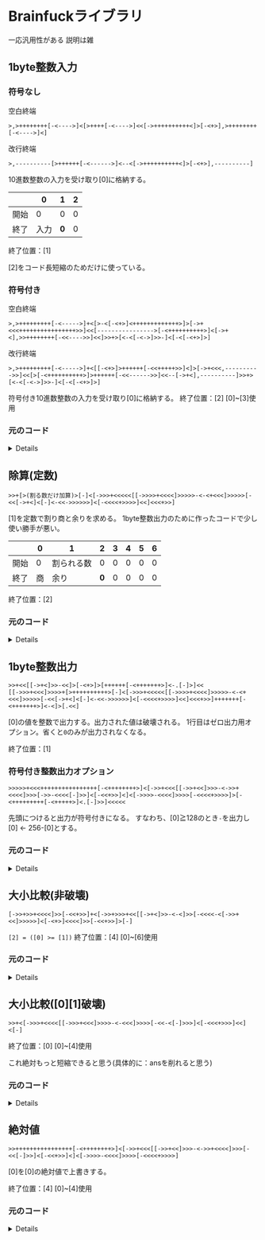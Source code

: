 # Brainfuckライブラリ

一応汎用性がある
説明は雑

## 1byte整数入力
### 符号なし
空白終端
```Brainfuck
>,>++++++++[-<---->]<[>++++[-<---->]<<[->++++++++++<]>[-<+>],>++++++++[-<---->]<]
```
改行終端
```Brainfuck
>,----------[>++++++[-<------>]<--<[->++++++++++<]>[-<+>],----------]
```

10進数整数の入力を受け取り[0]に格納する。

||0|1|2|
|-|-|-|-|
|開始|0|0|0|
|終了|入力|<b>0</b>|0|
終了位置：[1]

[2]をコード長短縮のためだけに使っている。

### 符号付き
空白終端
```Brainfuck
>,>+++++++++[-<----->]+<[>-<[-<+>]<+++++++++++++>]>[->+<<<++++++++++++++++>>]<<[---------------->[-<++++++++++>]<[->+<],>>++++++++[-<<---->>]<<]>>+>[<-<[-<->]>>-]<[-<[-<+>]>]
```

改行終端
```Brainfuck
>,>+++++++++[-<----->]+<[[-<+>]>++++++[-<<+++++>>]<]>[->+<<<,---------->>]<<[>[-<++++++++++>]>++++++[-<<------>>]<<--[->+<],----------]>>+>[<-<[-<->]>>-]<[-<[-<+>]>]
```
符号付き10進数整数の入力を受け取り[0]に格納する。
終了位置：[2]
[0]~[3]使用

### 元のコード
<details>

```
in ,
in - 45
in_else +
in [
  # 負数でないとき
  in_else -
  in inc po
  po + (45 - 終端記号)
] in_else [
  # 負数のとき
  sign +
  in_else -
  { po + (48 - 終端記号) }
  あるいは、
  { po ,
    po - (終端記号) }
]
po [
  po - (48 - 終端記号)
  num inc*10 po
  po inc num
  po ,
  po - (終端記号)
]
sign_else +
sign [
  sign -
  sign_else -
  num dec ans
] sign_else [
  sign_else -
  num inc ans
]
```
| 0 | 1 | 2 | 3 |
| --- | --- | --- | --- |
| po | in | in_else | sign |
| ans | num | sign_else | |

符号付き、空白(32)終端
```Brainfuck
> ,
----- ----- -----
----- ----- -----
----- ----- -----
> +
< [
  > - <
  [- < + >]
  < +++++ +++++ +++ >
] > [
  -
  > + <
  << +++++ +++++ +++++ + >>
]

<< [
  ----- ----- ----- -
  > [- < +++++ +++++ >] <
  [- > + <]
  ,
  ----- ----- -----
  ----- ----- -----
  --
]
>> +
> [
  < - >
  << [- < - >] >>
  -
] < [
  -
  < [- < + >] >
]

```
</details>

## 除算(定数)
```Brainfuck
>>+[>(割る数だけ加算)>[-]<[->>>+<<<<<[[->>>>+<<<<]>>>>>-<-<+<<<]>>>>>[-<<[->+<]<[-]<-<<->>>>>>]<[-<<<<+>>>>]<<]<<<+>>]
```

[1]を定数で割り商と余りを求める。
1byte整数出力のために作ったコードで少し使い勝手が悪い。

||0|1|2|3|4|5|6|
|-|-|-|-|-|-|-|-|
|開始|0|割られる数|0|0|0|0|0|
|終了|商|余り|<b>0</b>|0|0|0|0|
終了位置：[2]

### 元のコード
<details>

```basic
p → 0
a ← (割られる数)
f ← 1
while f
  b ← (割る数)
  _b ← 0
  for b
    if a → _a1 (_a2)
      dec _a1
      inc _b
    else _a2
      inc _a1 ← _b
      b ← 0
      f ← 0
      dec p
    end a ← _a1
  next
  inc p
wend
```

|0|1|2|3|4|5|6|
|---|---|---|---|---|---|---|
|p|a|f|b|_b|_a1|_a2|


```Brainfuck
>> +
[
  > (割る数だけ加算)
  > [-]
  < [-
    >>>+<<<<< [[->>>>+<<<<] >>>>>-<<<<<
      >>>> -
      < +
      <<<
    ] >>>>> [-
      << [->+<]
      < [-]
      < -
      << -
      >>>>>>
    ] < [-<<<<+>>>>]
    <<
  ]
  <<< +
  >>
]
```
</details>

## 1byte整数出力
```Brainfuck
>>+<<[[->+<]>>-<<]>[-<+>]>[++++++[-<+++++++>]<-.[-]>]<<
[[->>>+<<<]>>>>+[>++++++++++>[-]<[->>>+<<<<<[[->>>>+<<<<]>>>>>-<-<+<<<]>>>>>[-<<[->+<]<[-]<-<<->>>>>>]<[-<<<<+>>>>]<<]<<<+>>]+++++++[-<+++++++>]<-<]>[.<<]
```

[0]の値を整数で出力する。出力された値は破壊される。
1行目はゼロ出力用オプション。省くと`0`のみが出力されなくなる。

終了位置：[1]

### 符号付き整数出力オプション
```brainfuck
>>>>>+<<<++++++++++++++++[-<++++++++>]<[->>+<<<[[->>+<<]>>>-<->>+<<<<]>>>[->>-<<<<[-]>>]<[-<<+>>]<]<[->>>>-<<<<]>>>>[-<<<<+>>>>]>[-<+++++++++[-<+++++>]<.[-]>>]<<<<<
```
先頭につけると出力が符号付きになる。
すなわち、[0]≧128のとき`-`を出力し[0] ← 256-[0]とする。

### 元のコード
<details>

符号処理
```basic
f ← 1
a ← 128
for a
  if n → _n1 (_n2)
    dec _n1
    inc r
  else _n2
    f ← 0
    a ← 0
  end n ← _n1
next
dec r ← n
n ← r

rem f=1なら'-'出力
```
|0|1|2|3|4|5|
|-|-|-|-|-|-|
|n|a|_n1|_n2|r|f|


```Brainfuck
>>>>> +
<<< +++++ +++++ +++++ +[- < +++++ +++ >]
< [ -
  >> + <<< [[- >> + <<] >>> - <<<
    >> - <<
    >>>> + <<<<
  ] >>> [ -
    >> - <<
    << [-] >>
  ] < [- << + >>] <
]

< [- >>>> - <<<<]
>>>> [- <<<< + >>>>]

> [ -
  < +++++ ++++[- < +++++ >] >
  << .[-] >>
]

<<<<<
```

出力
擬似コードは忘れてしまった。解読する気はおきない
```Brainfuck
[
  商を移動
  [->>>+<<<]
  10で割る
  >>>> +
  [
    > +++++ +++++
    > [-]
    < [-
      >>>+<<<<< [[->>>>+<<<<] >>>>>-<<<<<
        >>>> -
        < +
        <<<
      ] >>>>> [-
        << [->+<]
        < [-]
        < -
        << -
        >>>>>>
      ] < [-<<<<+>>>>]
      <<
    ]
    <<< +
    >>
  ]
  余りに48加算
  +++++ ++[-<+++++ ++>]
  < -
  <
]
出力
> [
  .
  <<
]
```

</details>

## 大小比較(非破壊)
```Brainfuck
[->>+>>+<<<<]>>[-<<+>>]+<[->>+>>>+<<[[->+<]>>-<-<]>>[-<<<<-<[->>+<<]>>>>>]<[-<+>]<<<<]>>[-<<+>>]>[-]
```

`[2] = ([0] >= [1])`
終了位置：[4]
[0]~[6]使用

### 元のコード
<details>

↓このコードクソ汚いので書き直したい
```brainfuck
[- >> + >> + <<<<]
>> [- << + >>]
+
< [- >> + <<
  >>>>> + << [[- > + <] >> - <<
    > - <
  ] >> [-
    <<<< - >>>>
    <<<<< [- >> + <<] >>>>>
  ] < [- < + >] <<<<
] >> [- << + >>]
> [-]
```
↓修正計画
```basic
ans ← 1
for a → _a
  if b → _b1 (_b2)
    dec _b1
    inc r
  else _b2
    ans ← 0
    inc _a ← a
  end b ← _b1
next a ← _a
inc b ← r
```
|0|1|2|3|4|5|6|
|-|-|-|-|-|-|-|
|b|a|ans|r|_a|_b1|_b2|
```Brainfuck
>> +
< [- >>> + <<<
  >>>>> + <<<<<< [[- >>>>> + <<<<<] >>>>>> - <<<<<<
    >>>>> - <<<<<
    >>> + <<<
  ] >>>>>> [-
    <<<< - >>>>
    <<<<< [- >>> + <<<] >>>>>
  ] < [- <<<<< + >>>>>] <<<<
] >>> [- <<< + >>>]
< [- <<< + >>>]
```
書きなおしたら長くなってしまった。没。
```brainfuck
>>+<[->>>+>>+<<<<<<[[->>>>>+<<<<<]>>>>>>-<-<<+<<<]>>>>>>[-<<<<-<[->>>+<<<]>>>>>]<[-<<<<<+>>>>>]<<<<]>>>[-<<<+>>>]<[-<<<+>>>]
```
ちなみにこちらは使用帯域は変わらず0~6で終了位置は[3]。
</details>

## 大小比較([0][1]破壊)
```brainfuck
>>+<[->>>+<<<<[[->>>+<<<]>>>>-<-<<<]>>>>[-<<-<[-]>>>]<[-<<<+>>>]<<]<[-]
```
終了位置：[0]
[0]~[4]使用

これ絶対もっと短縮できると思う(具体的に：ansを削れると思う)

### 元のコード
<details>

```basic
ans ← 1
for a
  if b → _b1 (_b2)
    dec _b1
  else _b2
    ans ← 0
    a ← 0
  end b ← _b1
next
b ← 0
```
|0|1|2|3|4|
|-|-|-|-|-|
|b|a|ans|_b1|_b2|
```Brainfuck
>> +
< [-
  >>> + <<<< [[- >>> + <<<] >>>> - <<<<
    >>> - <<<
  ] >>>> [-
    << - >>
    <<< [-] >>>
  ] < [- <<< + >>>] <<
]
<[-]
```
</details>

## 絶対値
```brainfuck
>>++++++++++++++++[-<++++++++>]<[->>+<<<[[->>+<<]>>>-<->>+<<<<]>>>[-<<[-]>>]<[-<<+>>]<]<[->>>>-<<<<]>>>>[-<<<<+>>>>]
```
[0]を[0]の絶対値で上書きする。

終了位置：[4]
[0]~[4]使用
### 元のコード
<details>

1byte整数出力の符号処理から不要な処理を省いたもの。
```brainfuck
>> +++++ +++++ +++++ +[- < +++++ +++ >]
< [ -
  >> + <<< [[- >> + <<] >>> - <<<
    >> - <<
    >>>> + <<<<
  ] >>> [ -
    << [-] >>
  ] < [- << + >>] <
]
< [- >>>> - <<<<]
>>>> [- <<<< + >>>>]
```
</details>
